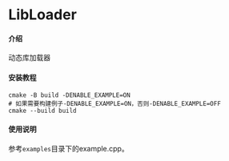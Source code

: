 # LibLoader

#### 介绍
动态库加载器



#### 安装教程

```shell
cmake -B build -DENABLE_EXAMPLE=ON
# 如果需要构建例子-DENABLE_EXAMPLE=ON，否则-DENABLE_EXAMPLE=OFF
cmake --build build
```



#### 使用说明

参考`examples`目录下的example.cpp。
